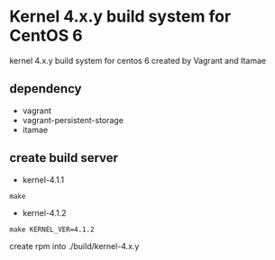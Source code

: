 # Kernel 4.x.y build system for CentOS 6

kernel 4.x.y build system for centos 6 created by Vagrant and Itamae

## dependency

- vagrant
- vagrant-persistent-storage
- itamae

## create build server

- kernel-4.1.1

```
make
```

- kernel-4.1.2

```
make KERNEL_VER=4.1.2
```

create rpm into ./build/kernel-4.x.y
